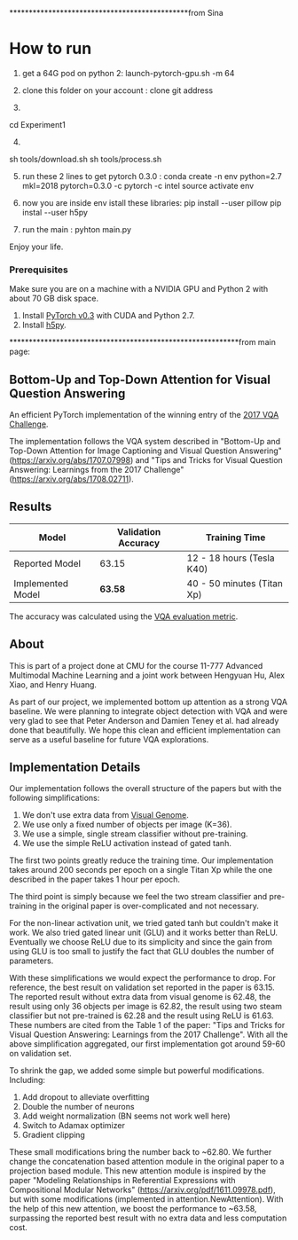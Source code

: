**********************************************from Sina


# How to run 
1) get a 64G pod on python 2:
launch-pytorch-gpu.sh -m 64

2) clone this folder on your account :
clone git address

3)
cd Experiment1

4)
sh tools/download.sh
sh tools/process.sh


5) run these 2 lines to get pytorch 0.3.0 :
conda create -n env python=2.7 mkl=2018 pytorch=0.3.0 -c pytorch -c intel
source activate env

6) now you are inside env istall these libraries:
pip install --user pillow
pip instal --user h5py

7) run the main :
pyhton main.py

Enjoy your life.



### Prerequisites

Make sure you are on a machine with a NVIDIA GPU and Python 2 with about 70 GB disk space.

1. Install [PyTorch v0.3](http://pytorch.org/) with CUDA and Python 2.7.
2. Install [h5py](http://docs.h5py.org/en/latest/build.html).


***********************************************************from main page:


## Bottom-Up and Top-Down Attention for Visual Question Answering

An efficient PyTorch implementation of the winning entry of the [2017 VQA Challenge](http://www.visualqa.org/challenge.html).

The implementation follows the VQA system described in "Bottom-Up and
Top-Down Attention for Image Captioning and Visual Question Answering"
(https://arxiv.org/abs/1707.07998) and "Tips and Tricks for Visual
Question Answering: Learnings from the 2017 Challenge"
(https://arxiv.org/abs/1708.02711).

## Results

| Model | Validation Accuracy | Training Time
| --- | --- | -- |
| Reported Model | 63.15 | 12 - 18 hours (Tesla K40) |
| Implemented Model | **63.58** | 40 - 50 minutes (Titan Xp) |

The accuracy was calculated using the [VQA evaluation metric](http://www.visualqa.org/evaluation.html).

## About

This is part of a project done at CMU for the course 11-777
Advanced Multimodal Machine Learning and a joint work between Hengyuan Hu,
Alex Xiao, and Henry Huang.

As part of our project, we implemented bottom up attention as a strong VQA baseline. We were planning to integrate object
detection with VQA and were very glad to see that Peter Anderson and
Damien Teney et al. had already done that beautifully.
We hope this clean and
efficient implementation can serve as a useful baseline for future VQA
explorations.

## Implementation Details

Our implementation follows the overall structure of the papers but with
the following simplifications:

1. We don't use extra data from [Visual Genome](http://visualgenome.org/).
2. We use only a fixed number of objects per image (K=36).
3. We use a simple, single stream classifier without pre-training.
4. We use the simple ReLU activation instead of gated tanh.

The first two points greatly reduce the training time. Our
implementation takes around 200 seconds per epoch on a single Titan Xp while
the one described in the paper takes 1 hour per epoch.

The third point is simply because we feel the two stream classifier
and pre-training in the original paper is over-complicated and not
necessary.

For the non-linear activation unit, we tried gated tanh but couldn't
make it work. We also tried gated linear unit (GLU) and it works better than
ReLU. Eventually we choose ReLU due to its simplicity and since the gain
from using GLU is too small to justify the fact that GLU doubles the
number of parameters.

With these simplifications we would expect the performance to drop. For
reference, the best result on validation set reported in the paper is
63.15. The reported result without extra data from visual genome is
62.48, the result using only 36 objects per image is 62.82, the result
using two steam classifier but not pre-trained is 62.28 and the result
using ReLU is 61.63. These numbers are cited from the Table 1 of the
paper: "Tips and Tricks for Visual Question Answering: Learnings from
the 2017 Challenge". With all the above simplification aggregated, our
first implementation got around 59-60 on validation set.

To shrink the gap, we added some simple but powerful
modifications. Including:

1. Add dropout to alleviate overfitting
2. Double the number of neurons
3. Add weight normalization (BN seems not work well here)
4. Switch to Adamax optimizer
5. Gradient clipping

These small modifications bring the number back to ~62.80.  We further
change the concatenation based attention module in the original paper
to a projection based module. This new attention module is inspired by
the paper "Modeling Relationships in Referential Expressions with
Compositional Modular Networks"
(https://arxiv.org/pdf/1611.09978.pdf), but with some modifications
(implemented in attention.NewAttention).  With
the help of this new attention, we boost the performance to ~63.58,
surpassing the reported best result with no extra data and less
computation cost.

